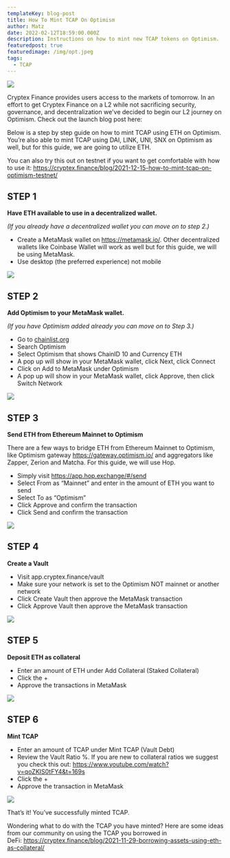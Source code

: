 ```yaml
---
templateKey: blog-post
title: How To Mint TCAP On Optimism
author: Matz
date: 2022-02-12T18:59:00.000Z
description: Instructions on how to mint new TCAP tokens on Optimism.
featuredpost: true
featuredimage: /img/opt.jpeg
tags:
  - TCAP
---
```

![](/img/opt.jpeg)

Cryptex Finance provides users access to the markets of tomorrow. In an effort to get Cryptex Finance on a L2 while not sacrificing security, governance, and decentralization we've decided to begin our L2 journey on Optimism. Check out the launch blog post here:

Below is a step by step guide on how to mint TCAP using ETH on Optimism. You’re also able to mint TCAP using DAI, LINK, UNI, SNX on Optimism as well, but for this guide, we are going to utilize ETH.

You can also try this out on testnet if you want to get comfortable with how to use it: [](https://cryptex.finance/blog/2021-12-15-how-to-mint-tcap-on-optimism-testnet/)<https://cryptex.finance/blog/2021-12-15-how-to-mint-tcap-on-optimism-testnet/>

## STEP 1

**Have ETH available to use in a decentralized wallet.**

*(If you already have a decentralized wallet you can move on to step 2.)*

* Create a MetaMask wallet on [](https://metamask.io/)<https://metamask.io/>. Other decentralized wallets like Coinbase Wallet will work as well but for this guide, we will be using MetaMask.
* Use desktop (the preferred experience) not mobile

![](/img/metamask.png)

## STEP 2

**Add Optimism to your MetaMask wallet.**

*(If you have Optimism added already you can move on to Step 3.)*

* Go to [chainlist.org](http://chainlist.org)
* Search Optimism
* Select Optimism that shows ChainID 10 and Currency ETH
* A pop up will show in your MetaMask wallet, click Next, click Connect
* Click on Add to MetaMask under Optimism 
* A pop up will show in your MetaMask wallet, click Approve, then click Switch Network

![](/img/switch-network.png)

## STEP 3

**Send ETH from Ethereum Mainnet to Optimism**

There are a few ways to bridge ETH from Ethereum Mainnet to Optimism, like Optimism gateway [](https://gateway.optimism.io/)<https://gateway.optimism.io/> and aggregators like Zapper, Zerion and Matcha. For this guide, we will use Hop.

* Simply visit [](https://app.hop.exchange/#/send)<https://app.hop.exchange/#/send>
* Select From as “Mainnet” and enter in the amount of ETH you want to send
* Select To as “Optimism”
* Click Approve and confirm the transaction
* Click Send and confirm the transaction

![](/img/step-3.png)

## STEP 4

**Create a Vault**

* Visit app.cryptex.finance/vault
* Make sure your network is set to the Optimism NOT mainnet or another network
* Click Create Vault then approve the MetaMask transaction
* Click Approve Vault then approve the MetaMask transaction

![](/img/approve-vault.png)

## STEP 5

**Deposit ETH as collateral**

* Enter an amount of ETH under Add Collateral (Staked Collateral)
* Click the +
* Approve the transactions in MetaMask

![](/img/eth-collateral.png)

## STEP 6

**Mint TCAP**

* Enter an amount of TCAP under Mint TCAP (Vault Debt)
* Review the Vault Ratio %. If you are new to collateral ratios we suggest you check this out: [](https://www.youtube.com/watch?v=qoZKIS0tFY4&t=169s)<https://www.youtube.com/watch?v=qoZKIS0tFY4&t=169s>
* Click the +
* Approve the transaction in MetaMask

![](/img/mint-tcap.png)

That’s it! You’ve successfully minted TCAP.

Wondering what to do with the TCAP you have minted? Here are some ideas from our community on using the TCAP you borrowed in DeFi: [](https://cryptex.finance/blog/2021-11-29-borrowing-assets-using-eth-as-collateral/)<https://cryptex.finance/blog/2021-11-29-borrowing-assets-using-eth-as-collateral/>